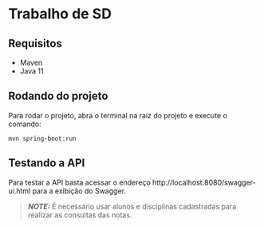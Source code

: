 # Trabalho de SD

## Requisitos
 - Maven
 - Java 11
    
## Rodando do projeto

Para rodar o projeto, abra o terminal na raiz do projeto e execute o comando:
```shell script
mvn spring-boot:run
```
## Testando a API
Para testar a API basta acessar o endereço http://localhost:8080/swagger-ui.html para a exibição do Swagger.

> **_NOTE:_**  É necessário usar alunos e disciplinas cadastradas para realizar as consultas das notas.
